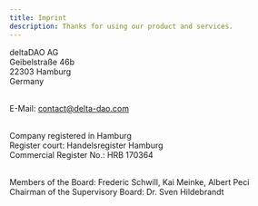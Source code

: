 ```yaml
---
title: Imprint
description: Thanks for using our product and services.
---
```


deltaDAO AG<br/>
Geibelstraße 46b<br/>
22303 Hamburg<br/>
Germany<br/><br/>

E-Mail: [contact@delta-dao.com](mailto:contact@delta-dao.com)<br/><br/>

Company registered in Hamburg<br/>
Register court: Handelsregister Hamburg<br/>
Commercial Register No.: HRB 170364<br/><br/>

Members of the Board: Frederic Schwill, Kai Meinke, Albert Peci<br/>
Chairman of the Supervisory Board: Dr. Sven Hildebrandt
